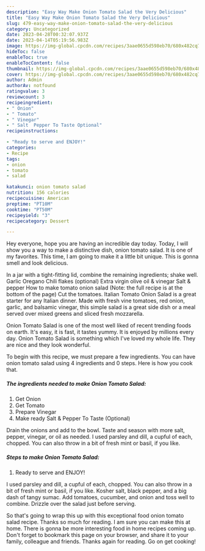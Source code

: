 ```yaml
---
description: "Easy Way Make Onion Tomato Salad the Very Delicious"
title: "Easy Way Make Onion Tomato Salad the Very Delicious"
slug: 479-easy-way-make-onion-tomato-salad-the-very-delicious
category: Uncategorized
date: 2023-04-28T00:32:07.937Z
date: 2023-04-14T05:19:56.983Z
image: https://img-global.cpcdn.com/recipes/3aae0655d598eb70/680x482cq70/onion-tomato-salad-recipe-main-photo.jpg
hideToc: false
enableToc: true
enableTocContent: false
thumbnail: https://img-global.cpcdn.com/recipes/3aae0655d598eb70/680x482cq70/onion-tomato-salad-recipe-main-photo.jpg
cover: https://img-global.cpcdn.com/recipes/3aae0655d598eb70/680x482cq70/onion-tomato-salad-recipe-main-photo.jpg
author: Admin
authorAv: notfound
ratingvalue: 3
reviewcount: 3
recipeingredient:
- " Onion"
- " Tomato"
- " Vinegar"
- " Salt  Pepper To Taste Optional"
recipeinstructions:

- "Ready to serve and ENJOY!"
categories:
- Recipe
tags:
- onion
- tomato
- salad

katakunci: onion tomato salad 
nutrition: 156 calories
recipecuisine: American
preptime: "PT10M"
cooktime: "PT50M"
recipeyield: "3"
recipecategory: Dessert

---
```



Hey everyone, hope you are having an incredible day today. Today, I will show you a way to make a distinctive dish, onion tomato salad. It is one of my favorites. This time, I am going to make it a little bit unique. This is gonna smell and look delicious.

In a jar with a tight-fitting lid, combine the remaining ingredients; shake well. Garlic Oregano Chili flakes (optional) Extra virgin olive oil &amp; vinegar Salt &amp; pepper How to make tomato onion salad (Note: the full recipe is at the bottom of the page) Cut the tomatoes. Italian Tomato Onion Salad is a great starter for any Italian dinner. Made with fresh vine tomatoes, red onion, garlic, and balsamic vinegar, this simple salad is a great side dish or a meal served over mixed greens and sliced fresh mozzarella.

Onion Tomato Salad is one of the most well liked of recent trending foods on earth. It's easy, it is fast, it tastes yummy. It is enjoyed by millions every day. Onion Tomato Salad is something which I've loved my whole life. They are nice and they look wonderful.


To begin with this recipe, we must prepare a few ingredients. You can have onion tomato salad using 4 ingredients and 0 steps. Here is how you cook that.

<!--inarticleads1-->

##### The ingredients needed to make Onion Tomato Salad:

1. Get  Onion
1. Get  Tomato
1. Prepare  Vinegar
1. Make ready  Salt &amp; Pepper To Taste (Optional)


Drain the onions and add to the bowl. Taste and season with more salt, pepper, vinegar, or oil as needed. I used parsley and dill, a cupful of each, chopped. You can also throw in a bit of fresh mint or basil, if you like. 

<!--inarticleads2-->

##### Steps to make Onion Tomato Salad:


1. Ready to serve and ENJOY!

I used parsley and dill, a cupful of each, chopped. You can also throw in a bit of fresh mint or basil, if you like. Kosher salt, black pepper, and a big dash of tangy sumac. Add tomatoes, cucumber, and onion and toss well to combine. Drizzle over the salad just before serving. 

So that's going to wrap this up with this exceptional food onion tomato salad recipe. Thanks so much for reading. I am sure you can make this at home. There is gonna be more interesting food in home recipes coming up. Don't forget to bookmark this page on your browser, and share it to your family, colleague and friends. Thanks again for reading. Go on get cooking!
